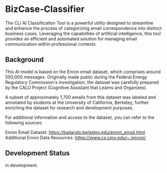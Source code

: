 # BizCase-Classifier
The CLI AI Classification Tool is a powerful utility designed to streamline and enhance the process of categorizing email correspondence into distinct business cases. Leveraging the capabilities of artificial intelligence, this tool provides an efficient and automated solution for managing email communication within professional contexts.


## Background
This AI model is based on the Enron email dataset, which comprises around 500,000 messages. Originally made public during the Federal Energy Regulatory Commission's investigation, the dataset was carefully prepared by the CALO Project (Cognitive Assistant that Learns and Organizes).

A subset of approximately 1,700 emails from this dataset was labeled and annotated by students at the University of California, Berkeley, further enriching the dataset for research and development purposes.

For additional information and access to the dataset, you can refer to the following sources:

Enron Email Dataset: https://bailando.berkeley.edu/enron_email.html
Additional Enron Data Resources: https://www.cs.cmu.edu/~./enron/

## Development Status
in development.